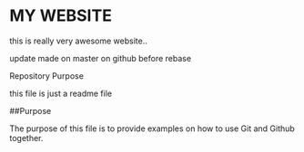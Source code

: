 # MY WEBSITE

this is really very awesome website..

update made on master on github before rebase

Repository Purpose

this file is just a readme file

##Purpose

The purpose of this file is to provide examples
on how to use Git and Github together.
